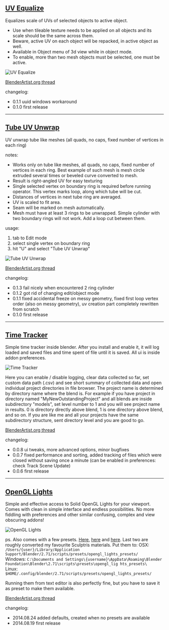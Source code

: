## [UV Equalize](https://raw.githubusercontent.com/uhlik/bpy/master/uv_equalize.py)

Equalizes scale of UVs of selected objects to active object.

* Use when tileable texture needs to be applied on all objects and its scale should be the same across them.
* Beware, active UV on each object will be repacked, in active object as well.
* Available in Object menu of 3d view while in object mode.
* To enable, more than two mesh objects must be selected, one must be active.

![UV Equalize](https://raw.githubusercontent.com/uhlik/bpy/master/x/eq.gif)

[BlenderArtist.org thread](http://blenderartists.org/forum/showthread.php?339782-UV-Equalize-and-Tube-Unwrap-addons)

changelog:

* 0.1.1 uuid windows workaround
* 0.1.0 first release

***

## [Tube UV Unwrap](https://raw.githubusercontent.com/uhlik/bpy/master/uv_tube_unwrap.py)

UV unwrap tube like meshes (all quads, no caps, fixed number of vertices in each ring)

notes:

* Works only on tube like meshes, all quads, no caps, fixed number of vertices in each ring. Best example of such mesh is mesh circle extruded several times or beveled curve converted to mesh.
* Result is right-angled UV for easy texturing
* Single selected vertex on boundary ring is required before running operator. This vertex marks loop, along which tube will be cut.
* Distances of vertices in next tube ring are averaged.
* UV is scaled to fit area.
* Seam will be marked on mesh automatically.
* Mesh must have at least 3 rings to be unwrapped. Simple cylinder with two boundary rings will not work. Add a loop cut between them.

usage:

1. tab to Edit mode
2. select single vertex on boundary ring
3. hit "U" and select "Tube UV Unwrap"

![Tube UV Unwrap](https://raw.githubusercontent.com/uhlik/bpy/master/x/tube.gif)

[BlenderArtist.org thread](http://blenderartists.org/forum/showthread.php?339782-UV-Equalize-and-Tube-Unwrap-addons)

changelog:

* 0.1.3 fail nicely when encountered 2 ring cylinder
* 0.1.2 got rid of changing edit/object mode
* 0.1.1 fixed accidental freeze on messy geometry, fixed first loop vertex order (also on messy geometry), uv creation part completely rewritten from scratch
* 0.1.0 first release

***

## [Time Tracker](https://raw.githubusercontent.com/uhlik/bpy/master/system_time_tracker.py)

Simple time tracker inside blender. After you install and enable it, it will log loaded and saved files and time spent of file until it is saved. All ui is inside addon preferences.

![Time Tracker](https://raw.githubusercontent.com/uhlik/bpy/master/x/tt.jpg)

Here you can enable / disable logging, clear data collected so far, set custom data path (.csv) and see short summary of collected data and open individual project directories in file browser. The project name is determined by directory name where the blend is. For example if you have project in directory named "MyNewOutstandingProject" and all blends are inside subdirectory "models", set level number to 1 and you will see project name in results. 0 is directory directly above blend, 1 is one directory above blend, and so on. If you are like me and all your projects have the same subdirectory structure, sent directory level and you are good to go.

[BlenderArtist.org thread](http://blenderartists.org/forum/showthread.php?345129-Time-Tracker-addon)

changelog:

* 0.0.8 ui tweaks, more advanced options, minor bugfixes
* 0.0.7 fixed performance and sorting, added tracking of files which were closed without saving once a minute (can be enabled in preferences: check Track Scene Update)
* 0.0.6 first release

***

## [OpenGL Lights](https://raw.githubusercontent.com/uhlik/bpy/master/space_view3d_opengl_lights.py)

Simple and effective access to Solid OpenGL Lights for your viewport. Comes with clean in simple interface and endless possibilities. No more fiddling with preferences and other similar confusing, complex and view obscuring addons!

![OpenGL Lights](https://raw.githubusercontent.com/uhlik/bpy/master/x/gl-lights.gif)

ps. Also comes with a few presets. [Here](https://raw.githubusercontent.com/uhlik/bpy/master/opengl_lights_presets/default.py), [here](https://raw.githubusercontent.com/uhlik/bpy/master/opengl_lights_presets/mshade3.py) and [here](https://raw.githubusercontent.com/uhlik/bpy/master/opengl_lights_presets/mshade5.py). Last two are roughly converted my favourite Sculptris materials.
Put them to:
OSX: `/Users/{user}/Library/Application Support/Blender/2.71/scripts/presets/opengl_lights_presets/`  
Windows: `C:\Documents and Settings\{username}\AppData\Roaming\Blender Foundation\Blender\2.71\scripts\presets\opengl_lig hts_presets\`  
Linux: `$HOME/.config/blender/2.71/scripts/presets/opengl_lights_presets/`  

Running them from text editor is also perfectly fine, but you have to save it as preset to make them available.

[BlenderArtist.org thread](http://blenderartists.org/forum/showthread.php?346612-The-most-efficient-OpenGL-Lights-panel-%28with-presets-system%29)

changelog:

* 2014.08.24 added defaults, created when no presets are available
* 2014.08.19 first release
